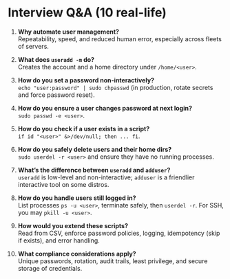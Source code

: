 # Interview Q&A (10 real-life)

1. **Why automate user management?**  
   Repeatability, speed, and reduced human error, especially across fleets of servers.

2. **What does `useradd -m` do?**  
   Creates the account and a home directory under `/home/<user>`.

3. **How do you set a password non-interactively?**  
   `echo "user:password" | sudo chpasswd` (in production, rotate secrets and force password reset).

4. **How do you ensure a user changes password at next login?**  
   `sudo passwd -e <user>`.

5. **How do you check if a user exists in a script?**  
   `if id "<user>" &>/dev/null; then ... fi`.

6. **How do you safely delete users and their home dirs?**  
   `sudo userdel -r <user>` and ensure they have no running processes.

7. **What’s the difference between `useradd` and `adduser`?**  
   `useradd` is low-level and non-interactive; `adduser` is a friendlier interactive tool on some distros.

8. **How do you handle users still logged in?**  
   List processes `ps -u <user>`, terminate safely, then `userdel -r`. For SSH, you may `pkill -u <user>`.

9. **How would you extend these scripts?**  
   Read from CSV, enforce password policies, logging, idempotency (skip if exists), and error handling.

10. **What compliance considerations apply?**  
    Unique passwords, rotation, audit trails, least privilege, and secure storage of credentials.
